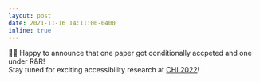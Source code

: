 ```yaml
---
layout: post
date: 2021-11-16 14:11:00-0400
inline: true
---
```


📄📄 Happy to announce that one paper got conditionally accpeted and one under R&R!   
Stay tuned for exciting accessibility research at [CHI 2022](https://chi2022.acm.org)!